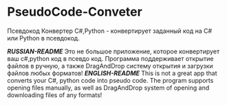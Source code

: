 # PseudoCode-Conveter
Псевдокод Конвертер С#,Python - конвертирует заданный код на C# или Python в псевдокод.

*********************************************RUSSIAN-README*********************************************
Это не большое приложение, которое конвертирует ваш с#,python код в псевдо код.
Программа поддерживает открытие файлов в ручную, а также DragAndDrop систему открытия и загрузки файлов любых форматов!
*********************************************ENGLISH-README*********************************************
This is not a great app that converts your C#, python code into pseudo code.
The program supports opening files manually, as well as DragAndDrop system of opening and downloading files of any formats!

